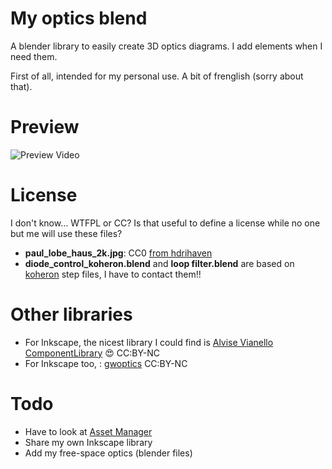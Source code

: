 # My optics blend

A blender library to easily create 3D optics diagrams. I add elements when I need them. 

First of all, intended for my personal use. A bit of frenglish (sorry about that).

# Preview

![Preview Video](https://raw.githubusercontent.com/yeKcim/my_optics_blend/main/PREVIEW.gif)

# License

I don't know… WTFPL or CC? Is that useful to define a license while no one but me will use these files?

* **paul_lobe_haus_2k.jpg**: CC0 [from hdrihaven](https://hdrihaven.com/hdri/\?h\=paul_lobe_haus)
* **diode_control_koheron.blend** and **loop filter.blend** are based on [koheron](https://www.koheron.com/) step files, I have to contact them!!


# Other libraries

* For Inkscape, the nicest library I could find is [Alvise Vianello ComponentLibrary](https://gitlab.com/amv213/componentlibrary) 😍 CC:BY-NC
* For Inkscape too, : [gwoptics](http://www.gwoptics.org/ComponentLibrary/) CC:BY-NC

# Todo

* Have to look at [Asset Manager](https://code.blender.org/2020/03/asset-manager/)
* Share my own Inkscape library
* Add my free-space optics (blender files) 
